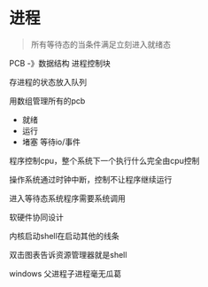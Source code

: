 # 进程

> 所有等待态的当条件满足立刻进入就绪态

PCB -》数据结构 进程控制块

存进程的状态放入队列

用数组管理所有的pcb

* 就绪
* 运行
* 堵塞 等待io/事件

程序控制cpu，整个系统下一个执行什么完全由cpu控制

操作系统通过时钟中断，控制不让程序继续运行

进入等待态系统程序需要系统调用

软硬件协同设计

内核启动shell在启动其他的线条

双击图表告诉资源管理器就是shell

windows 父进程子进程毫无瓜葛

